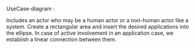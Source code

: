 UseCase-diagram :

Includes an actor who may be a human actor or a non-human actor like a system.
Create a rectangular area and insert the desired applications into the ellipse.
In case of active involvement in an application case, we establish a linear connection between them.

